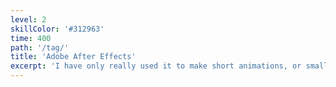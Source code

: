 ```yaml
---
level: 2
skillColor: '#312963'
time: 400
path: '/tag/'
title: 'Adobe After Effects'
excerpt: 'I have only really used it to make short animations, or small compilations of videos for courses. I know that the the quality of source footage is crucial when it comes to making a decent composition. Highly enjoy working with it, for sure.'
---
```

